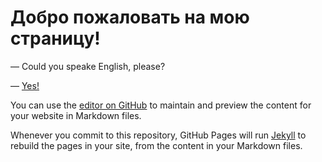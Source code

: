 
# Добро пожаловать на мою страницу!
— Could you speake English, please?

— [Yes!](https://thetafelius.github.io/index.html)

You can use the [editor on GitHub](https://github.com/ThetaFelius/ThetaFelius.github.io/edit/master/index.md) to maintain and preview the content for your website in Markdown files.

Whenever you commit to this repository, GitHub Pages will run [Jekyll](https://jekyllrb.com/) to rebuild the pages in your site, from the content in your Markdown files.
